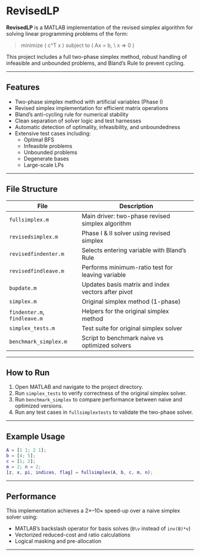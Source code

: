 # RevisedLP

**RevisedLP** is a MATLAB implementation of the revised simplex algorithm for solving linear programming problems of the form:

> minimize \( c^T x \) subject to \( Ax = b, \ x => 0 \)

This project includes a full two-phase simplex method, robust handling of infeasible and unbounded problems, and Bland’s Rule to prevent cycling.

---

## Features

- Two-phase simplex method with artificial variables (Phase I)
- Revised simplex implementation for efficient matrix operations
- Bland’s anti-cycling rule for numerical stability
- Clean separation of solver logic and test harnesses
- Automatic detection of optimality, infeasibility, and unboundedness
- Extensive test cases including:
  - Optimal BFS
  - Infeasible problems
  - Unbounded problems
  - Degenerate bases
  - Large-scale LPs

---

## File Structure

| File | Description |
|------|-------------|
| `fullsimplex.m` | Main driver: two-phase revised simplex algorithm |
| `revisedsimplex.m` | Phase I & II solver using revised simplex |
| `revisedfindenter.m` | Selects entering variable with Bland’s Rule |
| `revisedfindleave.m` | Performs minimum-ratio test for leaving variable |
| `bupdate.m` | Updates basis matrix and index vectors after pivot |
| `simplex.m` | Original simplex method (1-phase) |
| `findenter.m`, `findleave.m` | Helpers for the original simplex method |
| `simplex_tests.m` | Test suite for original simplex solver |
| `benchmark_simplex.m` | Script to benchmark naive vs optimized solvers |

---

## How to Run

1. Open MATLAB and navigate to the project directory.
2. Run `simplex_tests` to verify correctness of the original simplex solver.
3. Run `benchmark_simplex` to compare performance between naive and optimized versions.
4. Run any test cases in `fullsimplextests` to validate the two-phase solver.

---

## Example Usage

```matlab
A = [1 1; 2 1];
b = [4; 5];
c = [1; 2];
m = 2; n = 2;
[z, x, pi, indices, flag] = fullsimplex(A, b, c, m, n);
```

---

## Performance

This implementation achieves a 2×–10× speed-up over a naive simplex solver using:
- MATLAB’s backslash operator for basis solves (`B\v` instead of `inv(B)*v`)
- Vectorized reduced-cost and ratio calculations
- Logical masking and pre-allocation

---
